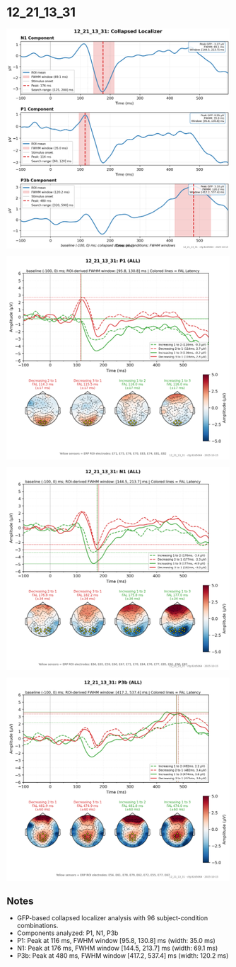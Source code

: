 # 12_21_13_31

![figure](docs/assets/plots/12_21_13_31/12_21_13_31-collapsed_localizer.png)

![figure](docs/assets/plots/12_21_13_31/12_21_13_31-P1.png)

![figure](docs/assets/plots/12_21_13_31/12_21_13_31-N1.png)

![figure](docs/assets/plots/12_21_13_31/12_21_13_31-P3b.png)


## Notes

- GFP-based collapsed localizer analysis with 96 subject-condition combinations.
- Components analyzed: P1, N1, P3b
- P1: Peak at 116 ms, FWHM window [95.8, 130.8] ms (width: 35.0 ms)
- N1: Peak at 176 ms, FWHM window [144.5, 213.7] ms (width: 69.1 ms)
- P3b: Peak at 480 ms, FWHM window [417.2, 537.4] ms (width: 120.2 ms)
